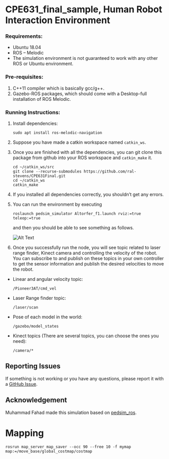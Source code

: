 # CPE631_final_sample, Human Robot Interaction Environment
### Requirements:
* Ubuntu 18.04
* ROS – Melodic
* The simulation environment is not guaranteed to work with any other ROS or Ubuntu environment.
### Pre-requisites:
1. C++11 compiler which is basically gcc/g++.
2. Gazebo-ROS packages, which should come with a Desktop-full installation of ROS Melodic.
### Running Instructions:
1. Install dependencies:
    ```shell
    sudo apt install ros-melodic-navigation
    ```
3. Suppose you have made a catkin workspace named `catkin_ws`.
4. Once you are finished with all the dependencies, you can git clone this package from github into your ROS workspace and `catkin_make` it. 
    ```shell
    cd ~/catkin_ws/src
    git clone --recurse-submodules https://github.com/ral-stevens/CPE631Final.git
    cd ~/catkin_ws
    catkin_make
    ```
1. If you installed all dependencies correctly, you shouldn’t get any errors.
1. You can run the environment by executing
    ```shell
    roslaunch pedsim_simulator Altorfer_f1.launch rviz:=true teleop:=true
    ```
    and then you should be able to see something as follows.

    ![Alt Text](other/sample.gif)

1. Once you successfully run the node, you will see topic related to laser range finder, Kinect camera and controlling the velocity of the robot. You can subscribe to and publish on these topics in your own controller to get the sensor information and publish the desired velocities to move the robot.
* Linear and angular velocity topic:
    ```shell
    /Pioneer3AT/cmd_vel
    ```
* Laser Range finder topic:
    ```shell
    /laser/scan
    ```
* Pose of each model in the world:
    ```shell
    /gazebo/model_states
    ```
* Kinect topics (There are several topics, you can choose the ones you need):
    ```shell
    /camera/*
    ```
## Reporting Issues
If something is not working or you have any questions, please report it with a [GitHub Issue](https://github.com/ral-stevens/CPE631Final/issues).



## Acknowledgement
Muhammad Fahad made this simulation based on [pedsim_ros](https://github.com/srl-freiburg/pedsim_ros).

# Mapping
```
rosrun map_server map_saver --occ 90 --free 10 -f mymap map:=/move_base/global_costmap/costmap
```
